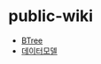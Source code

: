 # public-wiki
* [BTree](https://github.com/leechoongyon/public-wiki/blob/main/wiki/BTree.md)
* [데이터모델](https://github.com/leechoongyon/public-wiki/blob/main/wiki/%EB%8D%B0%EC%9D%B4%ED%84%B0%EB%AA%A8%EB%8D%B8.md)